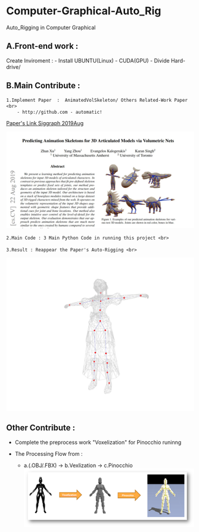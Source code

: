 # Computer-Graphical-Auto_Rig
Auto_Rigging in Computer Graphical


## A.Front-end work : 
Create Inviroment : 
    - Install UBUNTU(Linux)
    - CUDA(GPU)
    - Divide Hard-drive/ 

## B.Main Contribute : 
    1.Implement Paper  :  AnimatedVolSkeleton/ Others Related-Work Paper <br>
        - http://github.com - automatic!
[Paper's Link Siggraph 2019Aug](https://arxiv.org/pdf/1908.08506.pdf)
        
![Paper](Paper.JPG)

    2.Main Code : 3 Main Python Code in running this project <br>

    3.Result : Reappear the Paper's Auto-Rigging <br>

![image](AVS.jpg)

## Other Contribute : 
- Complete the preprocess work "Voxelization" for Pinocchio runinng <br>

- The Processing Flow from : 
    - a.(.OBJ/.FBX) -> b.Vexlization -> c.Pinocchio
![image](Auto_Rig.png)

